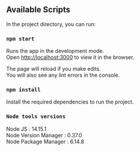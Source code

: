 ## Available Scripts

In the project directory, you can run:

### `npm start`

Runs the app in the development mode.\
Open [http://localhost:3000](http://localhost:3000) to view it in the browser.

The page will reload if you make edits.\
You will also see any lint errors in the console.

### `npm install`

Install the required dependencies to run the project.


### `Node tools versions`
Node JS : 14.15.1 \
Node Version Manager : 0.37.0 \
Node Package Manager : 6.14.8
